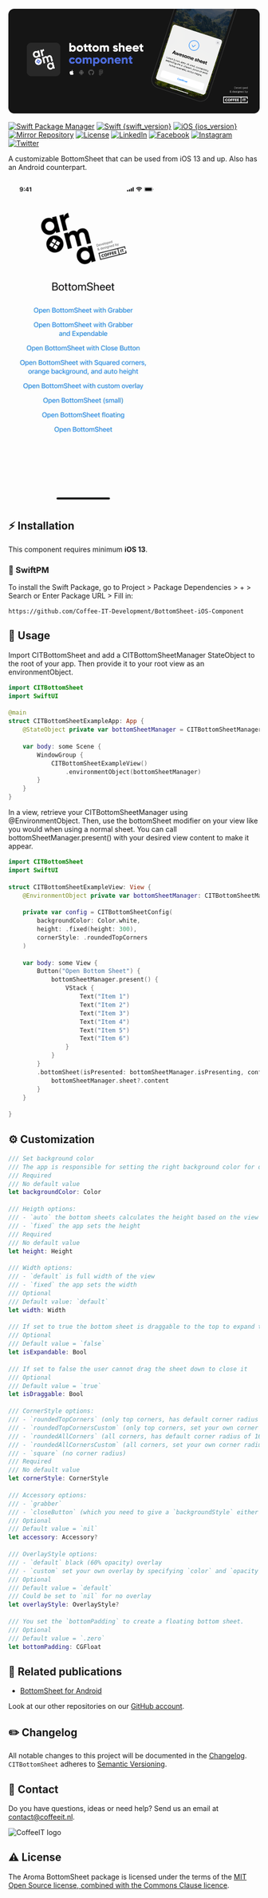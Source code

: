 [![Coffee IT - iOS Aroma BottomSheet Component](Docs/Images/readme-cover.png)](https://coffeeit.nl/)

[![Swift Package Manager](https://img.shields.io/badge/Swift_Package_Manager-Compatible-brightgreen?style=flat-square)](https://img.shields.io/badge/Swift_Package_Manager-Compatible-brightgreen?style=flat-square)
[![Swift {swift_version}](https://img.shields.io/badge/Swift-5.6-brightgreen?style=flat-square)](https://img.shields.io/badge/Swift-5.6-brightgreen?style=flat-square)
[![iOS {ios_version}](https://img.shields.io/badge/iOS-v13+-brightgreen?style=flat-square)](https://img.shields.io/badge/iOS-v13+-brightgreen?style=flat-square)
[![Mirror Repository](https://img.shields.io/badge/Mirror-Repository-brightgreen?style=flat-square)](https://img.shields.io/badge/Mirror-Repository-brightgreen?style=flat-square)
[![License](https://img.shields.io/badge/License-MIT-brightgreen.svg?style=flat-square)](LICENSE.md)
[![LinkedIn](https://img.shields.io/badge/LinkedIn-CoffeeIT-blue.svg?style=flat-square)](https://linkedin.com/company/coffee-it)
[![Facebook](https://img.shields.io/badge/Facebook-CoffeeITNL-blue.svg?style=flat-square)](https://www.facebook.com/CoffeeITNL/)
[![Instagram](https://img.shields.io/badge/Instagram-CoffeeITNL-blue.svg?style=flat-square)](https://www.instagram.com/coffeeitnl/)
[![Twitter](https://img.shields.io/badge/Twitter-CoffeeITNL-blue.svg?style=flat-square)](https://twitter.com/coffeeitnl)

A customizable BottomSheet that can be used from iOS 13 and up. Also has an Android counterpart.

<img src="Docs/Images/bottomsheet.gif" width="300">


## ⚡ Installation
This component requires minimum __iOS 13__.

### 🔨 SwiftPM
To install the Swift Package, go to Project > Package Dependencies > + > Search or Enter Package URL > Fill in:
```
https://github.com/Coffee-IT-Development/BottomSheet-iOS-Component
```

## 📖 Usage

Import CITBottomSheet and add a CITBottomSheetManager StateObject to the root of your app.
Then provide it to your root view as an environmentObject.

```swift
import CITBottomSheet
import SwiftUI

@main
struct CITBottomSheetExampleApp: App {
    @StateObject private var bottomSheetManager = CITBottomSheetManager()

    var body: some Scene {
        WindowGroup {
            CITBottomSheetExampleView()
                .environmentObject(bottomSheetManager)
        }
    }
}
```

In a view, retrieve your CITBottomSheetManager using @EnvironmentObject.
Then, use the bottomSheet modifier on your view like you would when using a normal sheet.
You can call bottomSheetManager.present() with your desired view content to make it appear.

```swift 
import CITBottomSheet
import SwiftUI

struct CITBottomSheetExampleView: View {
    @EnvironmentObject private var bottomSheetManager: CITBottomSheetManager
    
    private var config = CITBottomSheetConfig(
        backgroundColor: Color.white,
        height: .fixed(height: 300),
        cornerStyle: .roundedTopCorners
    )
    
    var body: some View {
        Button("Open Bottom Sheet") {
            bottomSheetManager.present() {
                VStack {
                    Text("Item 1")
                    Text("Item 2")
                    Text("Item 3")
                    Text("Item 4")
                    Text("Item 5")
                    Text("Item 6")
                }
            }
        }
        .bottomSheet(isPresented: bottomSheetManager.isPresenting, config: config, onDimiss: nil) {
            bottomSheetManager.sheet?.content
        }
    }

}
```


## ⚙️ Customization

```swift
/// Set background color
/// The app is responsible for setting the right background color for dark mode support
/// Required
/// No default value
let backgroundColor: Color

/// Heigth options:
/// - `auto` the bottom sheets calculates the height based on the view in it
/// - `fixed` the app sets the height
/// Required
/// No default value
let height: Height

/// Width options:
/// - `default` is full width of the view
/// - `fixed` the app sets the width
/// Optional
/// Default value: `default`
let width: Width

/// If set to true the bottom sheet is draggable to the top to expand the sheet
/// Optional
/// Default value = `false`
let isExpandable: Bool

/// If set to false the user cannot drag the sheet down to close it
/// Optional
/// Default value = `true`
let isDraggable: Bool

/// CornerStyle options:
/// - `roundedTopCorners` (only top corners, has default corner radius of 16)
/// - `roundedTopCornersCustom` (only top corners, set your own corner radius)
/// - `roundedAllCorners` (all corners, has default corner radius of 16)
/// - `roundedAllCornersCustom` (all corners, set your own corner radius)
/// - `square` (no corner radius)
/// Required
/// No default value
let cornerStyle: CornerStyle

/// Accessory options:
/// - `grabber`
/// - `closeButton` (which you need to give a `backgroundStyle` either `.dark` or `.light`)
/// Optional
/// Default value = `nil`
let accessory: Accessory?

/// OverlayStyle options:
/// - `default` black (60% opacity) overlay
/// - `custom` set your own overlay by specifying `color` and `opacity`
/// Optional
/// Default value = `default`
/// Could be set to `nil` for no overlay
let overlayStyle: OverlayStyle?

/// You set the `bottomPadding` to create a floating bottom sheet.
/// Optional
/// Default value = `.zero`
let bottomPadding: CGFloat
```

## 🔗 Related publications

- [BottomSheet for Android](https://github.com/Coffee-IT-Development/BottomSheet-Android-Component/)

Look at our other repositories on our [GitHub account](https://github.com/orgs/Coffee-IT-Development/repositories).

## ✏️ Changelog

All notable changes to this project will be documented in the [Changelog](CHANGELOG.md).
`CITBottomSheet` adheres to [Semantic Versioning](https://semver.org/).

## 📧 Contact

Do you have questions, ideas or need help? Send us an email at contact@coffeeit.nl.

<picture>
  <source media="(prefers-color-scheme: dark)" srcset="https://global-uploads.webflow.com/605a171ee93af49275331843/623b23cdea80a92703e61b42_Logo_black_1.svg" width="100">
  <source media="(prefers-color-scheme: light)" srcset="https://coffeeit.nl/wp-content/uploads/2016/09/logo_dark_small_new.png" width="100">
  <img alt="CoffeeIT logo" src="https://coffeeit.nl/wp-content/uploads/2016/09/logo_dark_small_new.png" width="100">
</picture>

## ⚠️ License

The Aroma BottomSheet package is licensed under the terms of the [MIT Open Source license, combined with the Commons Clause licence](LICENSE.md).
